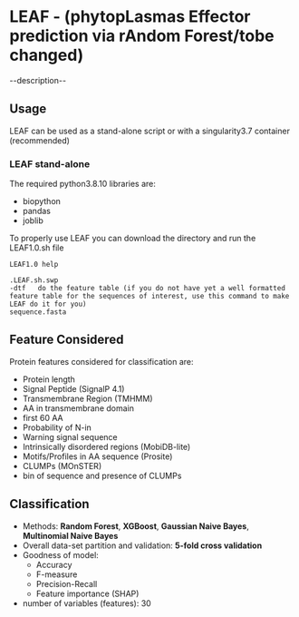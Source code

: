 # LEAF - (phytopLasmas Effector prediction via rAndom Forest/tobe changed)
--description--

## Usage
LEAF can be used as a stand-alone script or with a singularity3.7 container (recommended)
### LEAF stand-alone 
The required python3.8.10 libraries are:
- biopython
- pandas
- joblib

To properly use LEAF you can download the directory and run the LEAF1.0.sh file
```
LEAF1.0 help

.LEAF.sh.swp
-dtf   do the feature table (if you do not have yet a well formatted feature table for the sequences of interest, use this command to make LEAF do it for you)
sequence.fasta
```


## Feature Considered
Protein features considered for classification are:
- Protein length
- Signal Peptide (SignalP 4.1)
- Transmembrane Region (TMHMM)
 - AA in transmembrane domain
 - first 60 AA
 - Probability of N-in
 - Warning signal sequence 
-  Intrinsically disordered regions (MobiDB-lite)
- Motifs/Profiles in AA sequence (Prosite)
- CLUMPs (MOnSTER)
- bin of sequence and presence of CLUMPs

## Classification
- Methods: **Random Forest**, **XGBoost**, **Gaussian Naive Bayes**, **Multinomial Naive Bayes**
- Overall data-set partition and validation: **5-fold cross validation** 
- Goodness of model:
  - Accuracy
  - F-measure
  - Precision-Recall
  - Feature importance (SHAP)
- number of variables (features): 30




